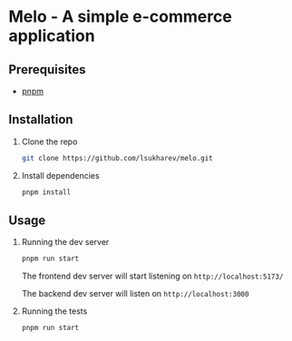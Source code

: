 # Melo - A simple e-commerce application

## Prerequisites

* [pnpm](https://pnpm.io/)

## Installation

1. Clone the repo
    ```sh
    git clone https://github.com/lsukharev/melo.git
    ```

2. Install dependencies
    ```sh
    pnpm install
    ```

## Usage

1. Running the dev server
    ```sh
    pnpm run start
    ```
    The frontend dev server will start listening on `http://localhost:5173/`

    The backend dev server will listen on `http://localhost:3000`

2. Running the tests
    ```sh
    pnpm run start
    ```
